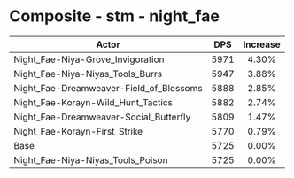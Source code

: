 # Composite - stm - night_fae
| Actor | DPS | Increase |
|---|:---:|:---:|
|Night_Fae-Niya-Grove_Invigoration|5971|4.30%|
|Night_Fae-Niya-Niyas_Tools_Burrs|5947|3.88%|
|Night_Fae-Dreamweaver-Field_of_Blossoms|5888|2.85%|
|Night_Fae-Korayn-Wild_Hunt_Tactics|5882|2.74%|
|Night_Fae-Dreamweaver-Social_Butterfly|5809|1.47%|
|Night_Fae-Korayn-First_Strike|5770|0.79%|
|Base|5725|0.00%|
|Night_Fae-Niya-Niyas_Tools_Poison|5725|0.00%|
